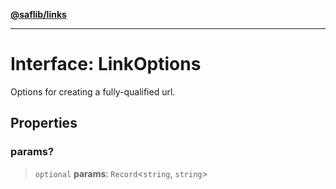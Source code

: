 [**@saflib/links**](../index.md)

***

# Interface: LinkOptions

Options for creating a fully-qualified url.

## Properties

### params?

> `optional` **params**: `Record`\<`string`, `string`\>
